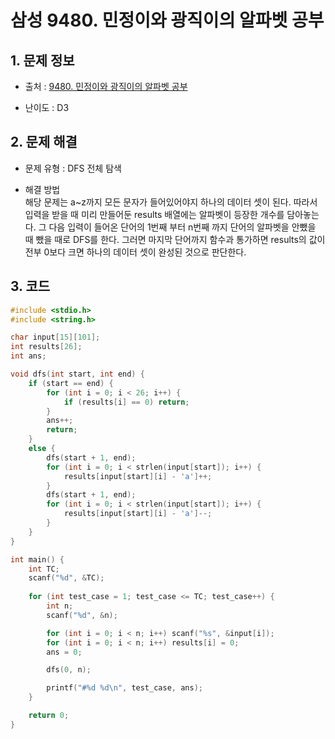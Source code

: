 # 삼성 9480. 민정이와 광직이의 알파벳 공부

## 1. 문제 정보

- 출처 : [9480. 민정이와 광직이의 알파벳 공부](https://swexpertacademy.com/main/code/problem/problemDetail.do?contestProbId=AXAdrmW61ssDFAXq#none)

- 난이도 : D3

## 2. 문제 해결

- 문제 유형 : DFS 전체 탐색

- 해결 방법  
  해당 문제는 a~z까지 모든 문자가 들어있어야지 하나의 데이터 셋이 된다. 따라서 입력을 받을 때 미리 만들어둔 results 배열에는 알파벳이 등장한 개수를 담아놓는다.
  그 다음 입력이 들어온 단어의 1번째 부터 n번째 까지 단어의 알파벳을 안뺐을 때 뺐을 때로 DFS를 한다.
  그러면 마지막 단어까지 함수과 통가하면 results의 값이 전부 0보다 크면 하나의 데이터 셋이 완성된 것으로 판단한다.
  
## 3. 코드

```c++
#include <stdio.h>
#include <string.h>

char input[15][101];
int results[26];
int ans;

void dfs(int start, int end) {
	if (start == end) {
		for (int i = 0; i < 26; i++) {
			if (results[i] == 0) return;
		}
		ans++;
		return;
	}
	else {
		dfs(start + 1, end);
		for (int i = 0; i < strlen(input[start]); i++) {
			results[input[start][i] - 'a']++;
		}
		dfs(start + 1, end);
		for (int i = 0; i < strlen(input[start]); i++) {
			results[input[start][i] - 'a']--;
		}
	}
}

int main() {
	int TC;
	scanf("%d", &TC);
	
	for (int test_case = 1; test_case <= TC; test_case++) {
		int n;
		scanf("%d", &n);

		for (int i = 0; i < n; i++) scanf("%s", &input[i]);
		for (int i = 0; i < n; i++) results[i] = 0;
		ans = 0;

		dfs(0, n);

		printf("#%d %d\n", test_case, ans);
	}

	return 0;
}
```
